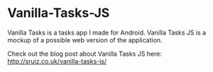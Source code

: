 # Vanilla-Tasks-JS

Vanilla Tasks is a tasks app I made for Android. Vanilla Tasks JS is a mockup of a possible web version of the application.

Check out the blog post about Vanilla Tasks JS here: http://sruiz.co.uk/vanilla-tasks-js/
